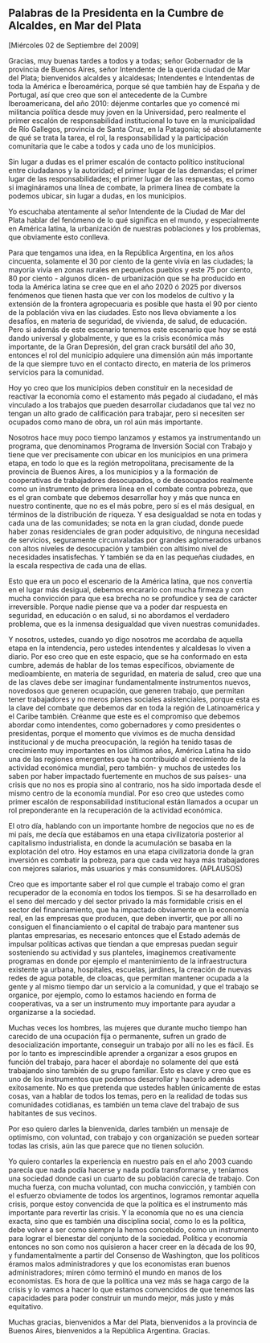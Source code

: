 Palabras de la Presidenta en la Cumbre de Alcaldes, en Mar del Plata
--------------------------------------------------------------------

[Miércoles 02 de Septiembre del 2009]

Gracias, muy buenas tardes a todos y a todas; señor Gobernador de la
provincia de Buenos Aires, señor Intendente de la querida ciudad de Mar
del Plata; bienvenidos alcaldes y alcaldesas; Intendentes e Intendentas
de toda la América e Íberoamérica, porque sé que también hay de España y
de Portugal, así que creo que son el antecedente de la Cumbre
Iberoamericana, del año 2010: déjenme contarles que yo comencé mi
militancia política desde muy joven en la Universidad, pero realmente el
primer escalón de responsabilidad institucional lo tuve en la
municipalidad de Río Gallegos, provincia de Santa Cruz, en la Patagonia;
sé absolutamente de qué se trata la tarea, el rol, la responsabilidad y
la participación comunitaria que le cabe a todos y cada uno de los
municipios.

Sin lugar a dudas es el primer escalón de contacto político
institucional entre ciudadanos y la autoridad; el primer lugar de las
demandas; el primer lugar de las responsabilidades; el primer lugar de
las respuestas, es como si imagináramos una línea de combate, la primera
línea de combate la podemos ubicar, sin lugar a dudas, en los
municipios.

Yo escuchaba atentamente al señor Intendente de la Ciudad de Mar del
Plata hablar del fenómeno de lo qué significa en el mundo, y
especialmente en América latina, la urbanización de nuestras poblaciones
y los problemas, que obviamente esto conlleva.

Para que tengamos una idea, en la República Argentina, en los años
cincuenta, solamente el 30 por ciento de la gente vivía en las ciudades;
la mayoría vivía en zonas rurales en pequeños pueblos y este 75 por
ciento, 80 por ciento - algunos dicen- de urbanización que se ha
producido en toda la América latina se cree que en el año 2020 ó 2025
por diversos fenómenos que tienen hasta que ver con los modelos de
cultivo y la extensión de la frontera agropecuaria es posible que hasta
el 90 por ciento de la población viva en las ciudades. Esto nos lleva
obviamente a los desafíos, en materia de seguridad, de vivienda, de
salud, de educación. Pero si además de este escenario tenemos este
escenario que hoy se está dando universal y globalmente, y que es la
crisis económica más importante, de la Gran Depresión, del gran crack
bursátil del año 30, entonces el rol del municipio adquiere una
dimensión aún más importante de la que siempre tuvo en el contacto
directo, en materia de los primeros servicios para la comunidad.

Hoy yo creo que los municipios deben constituir en la necesidad de
reactivar la economía como el estamento más pegado al ciudadano, el más
vinculado a los trabajos que pueden desarrollar ciudadanos que tal vez
no tengan un alto grado de calificación para trabajar, pero si necesiten
ser ocupados como mano de obra, un rol aún más importante.

Nosotros hace muy poco tiempo lanzamos y estamos ya instrumentando un
programa, que denominamos Programa de Inversión Social con Trabajo y
tiene que ver precisamente con ubicar en los municipios en una primera
etapa, en todo lo que es la región metropolitana, precisamente de la
provincia de Buenos Aires, a los municipios y a la formación de
cooperativas de trabajadores desocupados, o de desocupados realmente
como un instrumento de primera línea en el combate contra pobreza, que
es el gran combate que debemos desarrollar hoy y más que nunca en
nuestro continente, que no es el más pobre, pero sí es el más desigual,
en términos de la distribución de riqueza. Y esa desigualdad se nota en
todas y cada una de las comunidades; se nota en la gran ciudad, donde
puede haber zonas residenciales de gran poder adquisitivo, de ninguna
necesidad de servicios, seguramente circunvaladas por grandes
aglomerados urbanos con altos niveles de desocupación y también con
altísimo nivel de necesidades insatisfechas. Y también se da en las
pequeñas ciudades, en la escala respectiva de cada una de ellas.

Esto que era un poco el escenario de la América latina, que nos
convertía en el lugar más desigual, debemos encararlo con mucha firmeza
y con mucha convicción para que esa brecha no se profundice y sea de
carácter irreversible. Porque nadie piense que va a poder dar respuesta
en seguridad, en educación o en salud, si no abordamos el verdadero
problema, que es la inmensa desigualdad que viven nuestras comunidades.

Y nosotros, ustedes, cuando yo digo nosotros me acordaba de aquella
etapa en la intendencia, pero ustedes intendentes y alcaldesas lo viven
a diario. Por eso creo que en este espacio, que se ha conformado en esta
cumbre, además de hablar de los temas específicos, obviamente de
medioambiente, en materia de seguridad, en materia de salud, creo que
una de las claves debe ser imaginar fundamentalmente instrumentos
nuevos, novedosos que generen ocupación, que generen trabajo, que
permitan tener trabajadores y no meros planes sociales asistenciales,
porque esta es la clave del combate que debemos dar en toda la región de
Latinoamérica y el Caribe también. Créanme que este es el compromiso que
debemos abordar como intendentes, como gobernadores y como presidentes o
presidentas, porque el momento que vivimos es de mucha densidad
institucional y de mucha preocupación, la región ha tenido tasas de
crecimiento muy importantes en los últimos años, América Latina ha sido
una de las regiones emergentes que ha contribuido al crecimiento de la
actividad económica mundial, pero también- y muchos de ustedes los saben
por haber impactado fuertemente en muchos de sus países- una crisis que
no nos es propia sino al contrario, nos ha sido importada desde el mismo
centro de la economía mundial. Por eso creo que ustedes como primer
escalón de responsabilidad institucional están llamados a ocupar un rol
preponderante en la recuperación de la actividad económica.

El otro día, hablando con un importante hombre de negocios que no es de
mi país, me decía que estábamos en una etapa civilizatoria posterior al
capitalismo industrialista, en donde la acumulación se basaba en la
explotación del otro. Hoy estamos en una etapa civilizatoria donde la
gran inversión es combatir la pobreza, para que cada vez haya más
trabajadores con mejores salarios, más usuarios y más consumidores.
(APLAUSOS)

Creo que es importante saber el rol que cumple el trabajo como el gran
recuperador de la economía en todos los tiempos. Si se ha desarrollado
en el seno del mercado y del sector privado la más formidable crisis en
el sector del financiamiento, que ha impactado obviamente en la economía
real, en las empresas que producen, que deben invertir, que por allí no
consiguen el financiamiento o el capital de trabajo para mantener sus
plantas empresarias, es necesario entonces que el Estado además de
impulsar políticas activas que tiendan a que empresas puedan seguir
sosteniendo su actividad y sus planteles, imaginemos creativamente
programas en donde por ejemplo el mantenimiento de la infraestructura
existente ya urbana, hospitales, escuelas, jardines, la creación de
nuevas redes de agua potable, de cloacas, que permitan mantener ocupada
a la gente y al mismo tiempo dar un servicio a la comunidad, y que el
trabajo se organice, por ejemplo, como lo estamos haciendo en forma de
cooperativas, va a ser un instrumento muy importante para ayudar a
organizarse a la sociedad.

Muchas veces los hombres, las mujeres que durante mucho tiempo han
carecido de una ocupación fija o permanente, sufren un grado de
desocialización importante, conseguir un trabajo por allí no les es
fácil. Es por lo tanto es imprescindible aprender a organizar a esos
grupos en función del trabajo, para hacer el abordaje no solamente del
que está trabajando sino también de su grupo familiar. Esto es clave y
creo que es uno de los instrumentos que podemos desarrollar y hacerlo
además exitosamente. No es que pretenda que ustedes hablen únicamente
de estas cosas, van a hablar de todos los temas, pero en la realidad de
todas sus comunidades cotidianas, es también un tema clave del trabajo
de sus habitantes de sus vecinos.

Por eso quiero darles la bienvenida, darles también un mensaje de
optimismo, con voluntad, con trabajo y con organización se pueden
sortear todas las crisis, aún las que parece que no tienen solución.

Yo quiero contarles la experiencia en nuestro país en el año 2003 cuando
parecía que nada podía hacerse y nada podía transformarse, y teníamos
una sociedad donde casi un cuarto de su población carecía de trabajo.
Con mucha fuerza, con mucha voluntad, con mucha convicción, y también
con el esfuerzo obviamente de todos los argentinos, logramos remontar
aquella crisis, porque estoy convencida de que la política es el
instrumento más importante para revertir las crisis. Y la economía que
no es una ciencia exacta, sino que es también una disciplina social,
como lo es la política, debe volver a ser como siempre la hemos
concebido, como un instrumento para lograr el bienestar del conjunto de
la sociedad. Política y economía entonces no son como nos quisieron a
hacer creer en la década de los 90, y fundamentalmente a partir del
Consenso de Washington, que los políticos éramos malos administradores y
que los economistas eran buenos administradores; miren cómo terminó el
mundo en manos de los economistas. Es hora de que la política una vez
más se haga cargo de la crisis y lo vamos a hacer lo que estamos
convencidos de que tenemos las capacidades para poder construir un mundo
mejor, más justo y más equitativo.

Muchas gracias, bienvenidos a Mar del Plata, bienvenidos a la provincia
de Buenos Aires, bienvenidos a la República Argentina. Gracias.

